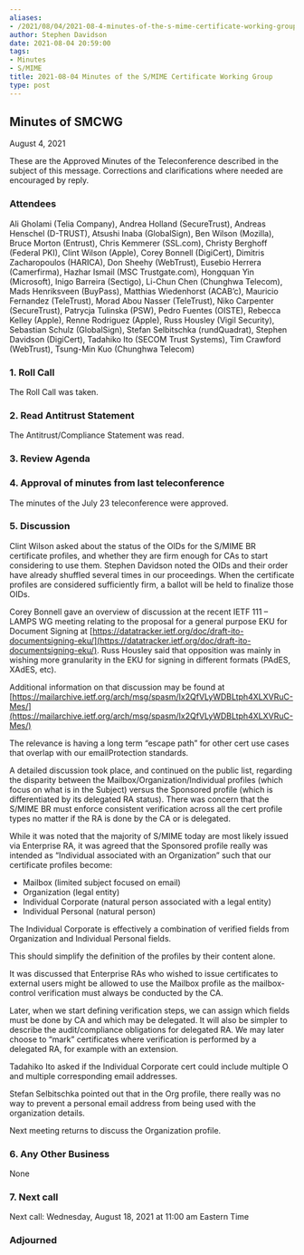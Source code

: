 ```yaml
---
aliases:
- /2021/08/04/2021-08-4-minutes-of-the-s-mime-certificate-working-group/
author: Stephen Davidson
date: 2021-08-04 20:59:00
tags:
- Minutes
- S/MIME
title: 2021-08-04 Minutes of the S/MIME Certificate Working Group
type: post
---
```


## Minutes of SMCWG

August 4, 2021

These are the Approved Minutes of the Teleconference described in the subject of this message. Corrections and clarifications where needed are encouraged by reply.

### Attendees

Ali Gholami (Telia Company), Andrea Holland (SecureTrust), Andreas Henschel (D-TRUST), Atsushi Inaba (GlobalSign), Ben Wilson (Mozilla), Bruce Morton (Entrust), Chris Kemmerer (SSL.com), Christy Berghoff (Federal PKI), Clint Wilson (Apple), Corey Bonnell (DigiCert), Dimitris Zacharopoulos (HARICA), Don Sheehy (WebTrust), Eusebio Herrera (Camerfirma), Hazhar Ismail (MSC Trustgate.com), Hongquan Yin (Microsoft), Inigo Barreira (Sectigo), Li-Chun Chen (Chunghwa Telecom), Mads Henriksveen (BuyPass), Matthias Wiedenhorst (ACAB’c), Mauricio Fernandez (TeleTrust), Morad Abou Nasser (TeleTrust), Niko Carpenter (SecureTrust), Patrycja Tulinska (PSW), Pedro Fuentes (OISTE), Rebecca Kelley (Apple), Renne Rodriguez (Apple), Russ Housley (Vigil Security), Sebastian Schulz (GlobalSign), Stefan Selbitschka (rundQuadrat), Stephen Davidson (DigiCert), Tadahiko Ito (SECOM Trust Systems), Tim Crawford (WebTrust), Tsung-Min Kuo (Chunghwa Telecom)

### 1. Roll Call

The Roll Call was taken.

### 2. Read Antitrust Statement

The Antitrust/Compliance Statement was read.

### 3. Review Agenda

### 4. Approval of minutes from last teleconference

The minutes of the July 23 teleconference were approved.

### 5. Discussion

Clint Wilson asked about the status of the OIDs for the S/MIME BR certificate profiles, and whether they are firm enough for CAs to start considering to use them. Stephen Davidson noted the OIDs and their order have already shuffled several times in our proceedings. When the certificate profiles are considered sufficiently firm, a ballot will be held to finalize those OIDs.

Corey Bonnell gave an overview of discussion at the recent IETF 111 – LAMPS WG meeting relating to the proposal for a general purpose EKU for Document Signing at [https://datatracker.ietf.org/doc/draft-ito-documentsigning-eku/](https://datatracker.ietf.org/doc/draft-ito-documentsigning-eku/). Russ Housley said that opposition was mainly in wishing more granularity in the EKU for signing in different formats (PAdES, XAdES, etc).

Additional information on that discussion may be found at [https://mailarchive.ietf.org/arch/msg/spasm/Ix2QfVLyWDBLtph4XLXVRuC-Mes/](https://mailarchive.ietf.org/arch/msg/spasm/Ix2QfVLyWDBLtph4XLXVRuC-Mes/)

The relevance is having a long term “escape path” for other cert use cases that overlap with our emailProtection standards.

A detailed discussion took place, and continued on the public list, regarding the disparity between the Mailbox/Organization/Individual profiles (which focus on what is in the Subject) versus the Sponsored profile (which is differentiated by its delegated RA status). There was concern that the S/MIME BR must enforce consistent verification across all the cert profile types no matter if the RA is done by the CA or is delegated.

While it was noted that the majority of S/MIME today are most likely issued via Enterprise RA, it was agreed that the Sponsored profile really was intended as “Individual associated with an Organization” such that our certificate profiles become:

- Mailbox (limited subject focused on email)
- Organization (legal entity)
- Individual Corporate (natural person associated with a legal entity)
- Individual Personal (natural person)

The Individual Corporate is effectively a combination of verified fields from Organization and Individual Personal fields.

This should simplify the definition of the profiles by their content alone.

It was discussed that Enterprise RAs who wished to issue certificates to external users might be allowed to use the Mailbox profile as the mailbox-control verification must always be conducted by the CA.

Later, when we start defining verification steps, we can assign which fields must be done by CA and which may be delegated. It will also be simpler to describe the audit/compliance obligations for delegated RA. We may later choose to “mark” certificates where verification is performed by a delegated RA, for example with an extension.

Tadahiko Ito asked if the Individual Corporate cert could include multiple O and multiple corresponding email addresses.

Stefan Selbitschka pointed out that in the Org profile, there really was no way to prevent a personal email address from being used with the organization details.

Next meeting returns to discuss the Organization profile.

### 6. Any Other Business

None

### 7. Next call

Next call: Wednesday, August 18, 2021 at 11:00 am Eastern Time

### Adjourned